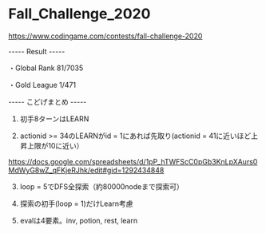 # Fall_Challenge_2020

https://www.codingame.com/contests/fall-challenge-2020

----- Result -----

・Global Rank 81/7035

・Gold League 1/471

----- こどげまとめ -----

1. 初手8ターンはLEARN

2. actionid >= 34のLEARNがid = 1にあれば先取り(actionid = 41に近いほど上昇上限が10に近い）

https://docs.google.com/spreadsheets/d/1pP_hTWFScC0pGb3KnLpXAurs0MdWyG8wZ_qFKjeRJhk/edit#gid=1292434848

3. loop = 5でDFS全探索（約80000nodeまで探索可）

4. 探索の初手(loop = 1)だけLearn考慮

5. evalは4要素。inv, potion, rest, learn

